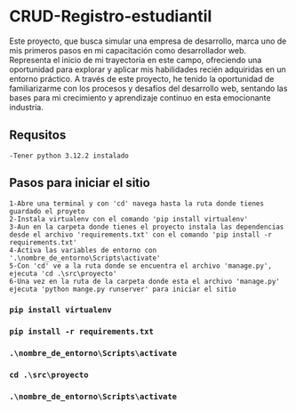 # CRUD-Registro-estudiantil

Este proyecto, que busca simular una empresa de desarrollo, marca uno de mis primeros pasos en mi capacitación como desarrollador web. Representa el inicio de mi trayectoria en este campo, ofreciendo una oportunidad para explorar y aplicar mis habilidades recién adquiridas en un entorno práctico. A través de este proyecto, he tenido la oportunidad de familiarizarme con los procesos y desafíos del desarrollo web, sentando las bases para mi crecimiento y aprendizaje continuo en esta emocionante industria.

## Requsitos

    -Tener python 3.12.2 instalado

## Pasos para iniciar el sitio

    1-Abre una terminal y con 'cd' navega hasta la ruta donde tienes guardado el proyeto
    2-Instala virtualenv con el comando 'pip install virtualenv'
    3-Aun en la carpeta donde tienes el proyecto instala las dependencias desde el archivo 'requirements.txt' con el comando 'pip install -r requirements.txt'
    4-Activa las variables de entorno con '.\nombre_de_entorno\Scripts\activate'
    5-Con 'cd' ve a la ruta donde se encuentra el archivo 'manage.py', ejecuta 'cd .\src\proyecto'
    6-Una vez en la ruta de la carpeta donde esta el archivo 'manage.py' ejecuta 'python mange.py runserver' para iniciar el sitio




### `pip install virtualenv`
### `pip install -r requirements.txt`
### `.\nombre_de_entorno\Scripts\activate`
### `cd .\src\proyecto`
### `.\nombre_de_entorno\Scripts\activate`
